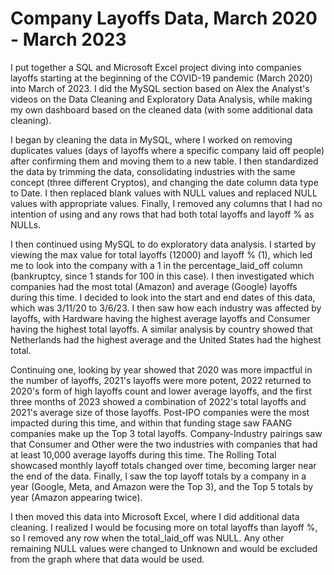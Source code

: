 # Company Layoffs Data, March 2020 - March 2023

I put together a SQL and Microsoft Excel project diving into companies layoffs starting at the beginning of the COVID-19 pandemic (March 2020) into March of 2023. I did the MySQL section based on Alex the Analyst's videos on the Data Cleaning and Exploratory Data Analysis, while making my own dashboard based on the cleaned data (with some additional data cleaning).

I began by cleaning the data in MySQL, where I worked on removing duplicates values (days of layoffs where a specific company laid off people) after confirming them and moving them to a new table. I then standardized the data by trimming the data, consolidating industries with the same concept (three different Cryptos), and changing the date column data type to Date. I then replaced blank values with NULL values and replaced NULL values with appropriate values. Finally, I removed any columns that I had no intention of using and any rows that had both total layoffs and layoff % as NULLs.

I then continued using MySQL to do exploratory data analysis. I started by viewing the max value for total layoffs (12000) and layoff % (1), which led me to look into the company with a 1 in the percentage_laid_off column (bankruptcy, since 1 stands for 100 in this case). I then investigated which companies had the most total (Amazon) and average (Google) layoffs during this time. I decided to look into the start and end dates of this data, which was 3/11/20 to 3/6/23. I then saw how each industry was affected by layoffs, with Hardware having the highest average layoffs and Consumer having the highest total layoffs. A similar analysis by country showed that Netherlands had the highest average and the United States had the highest total. 

Continuing one, looking by year showed that 2020 was more impactful in the number of layoffs, 2021's layoffs were more potent, 2022 returned to 2020's form of high layoffs count and lower average layoffs, and the first three months of 2023 showed a combination of 2022's total layoffs and 2021's average size of those layoffs. Post-IPO companies were the most impacted during this time, and within that funding stage saw FAANG companies make up the Top 3 total layoffs. Company-Industry pairings saw that Consumer and Other were the two industries with companies that had at least 10,000 average layoffs during this time. The Rolling Total showcased monthly layoff totals changed over time, becoming larger near the end of the data. Finally, I saw the top layoff totals by a company in a year (Google, Meta, and Amazon were the Top 3), and the Top 5 totals by year (Amazon appearing twice).

I then moved this data into Microsoft Excel, where I did additional data cleaning. I realized I would be focusing more on total layoffs than layoff %, so I removed any row when the total_laid_off was NULL. Any other remaining NULL values were changed to Unknown and would be excluded from the graph where that data would be used.
